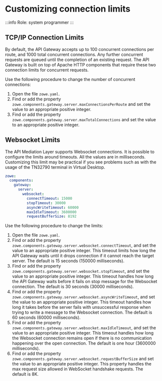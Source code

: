 # Customizing connection limits

:::info Role: system programmer
:::

## TCP/IP Connection Limits

By default, the API Gateway accepts up to 100 concurrent connections per route, and 1000 total concurrent connections. Any further concurrent requests are queued until the completion of an existing request. The API Gateway is built on top of Apache HTTP components that require these two connection limits for concurrent requests. 

Use the following procedure to change the number of concurrent connections:

1. Open the file `zowe.yaml`.
2. Find or add the property `zowe.components.gateway.server.maxConnectionsPerRoute` and set the value to an appropriate positive integer.
3. Find or add the property `zowe.components.gateway.server.maxTotalConnections` and set the value to an appropriate positive integer.

<!-- Can we specify the range of these values and perhaps provide an example? -->
## Websocket Limits

The API Mediation Layer supports Websocket connections. It is possible to configure the limits around timeouts. All the values are in milliseconds. Customizing this limit may be practical if you see problems such as with the usage of the TN32790 terminal in Virtual Desktop. 

```yaml
zowe:
  components:
    gateway:
      server:
        websocket:
          connectTimeout: 15000
          stopTimeout: 30000
          asyncWriteTimeout: 60000
          maxIdleTimeout: 3600000
          requestBufferSize: 8192
```

Use the following procedure to change the limits:

1. Open the file `zowe.yaml`.
2. Find or add the property `zowe.components.gateway.server.websocket.connectTimeout`, and set the value to an appropriate positive integer. This timeout limits how long the API Gateway waits until it drops connection if it cannot reach the target server. The default is 15 seconds (150000 milliseconds).
3. Find or add the property `zowe.components.gateway.server.websocket.stopTimeout`, and set the value to an appropriate positive integer. This timeout handles how long the API Gateway waits before it fails on stop message for the Websocket connection. The default is 30 seconds (30000 milliseconds). <!-- What does "fails on stop message" mean? -->
4. Find or add the property `zowe.components.gateway.server.websocket.asyncWriteTimeout`, and set the value to an appropriate positive integer. This timeout handles how long it takes before the server fails with unsuccessful response when trying to write a message to the Websocket connection. The default is 60 seconds (60000 milliseconds).
5. Find or add the property `zowe.components.gateway.server.websocket.maxIdleTimeout`, and set the value to an appropriate positive integer. This timeout handles how long the Websocket connection remains open if there is no communication happening over the open connection. The default is one hour (3600000 milliseconds).
6. Find or add the property `zowe.components.gateway.server.websocket.requestBufferSize` and set the value to an appropriate positive integer. This property handles the max request size allowed in WebSocket handshake requests. The default is 8K.
